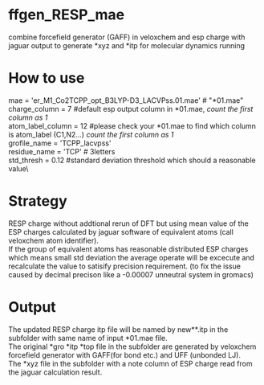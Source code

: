 # ffgen_RESP_mae
combine forcefield generator (GAFF) in veloxchem and esp charge with jaguar output to generate *xyz and *itp for molecular dynamics running 
# How to use 
mae = 'er_M1_Co2TCPP_opt_B3LYP-D3_LACVPss.01.mae'  # "*01.mae"\
charge_column = 7 #default esp output column in *01.mae, *count the first column as 1* \
atom_label_column = 12 #please check your *01.mae to find which column is atom_label (C1,N2...) *count the first column as 1*\
grofile_name = 'TCPP_lacvpss' \
residue_name = 'TCP' # 3letters\
std_thresh = 0.12 #standard deviation threshold which should a reasonable value\
# Strategy 
RESP charge without addtional rerun of DFT but using mean value of the ESP charges calculated by jaguar software of equivalent atoms (call veloxchem atom identifier). \
If the group of equivalent atoms has reasonable distributed ESP charges which means small std deviation the average operate will be excecute and recalculate the value to satisify precision requirement. (to fix the issue caused by decimal precison like a -0.00007 unneutral system in gromacs)
# Output
The updated RESP charge itp file will be named by new**.itp in the subfolder with same name of input *01.mae file.\
The original *gro *itp *top file in the subfolder are generated by veloxchem forcefield generator with GAFF(for bond etc.) and UFF (unbonded LJ).\
The *xyz file in the subfolder with a note column of ESP charge read from the jaguar calculation result.
